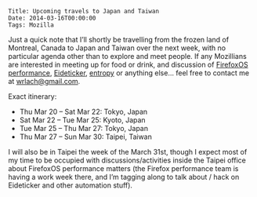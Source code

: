     Title: Upcoming travels to Japan and Taiwan
    Date: 2014-03-16T00:00:00
    Tags: Mozilla


Just a quick note that I&#8217;ll shortly be travelling from the frozen land of Montreal, Canada to Japan and Taiwan over the next week, with no particular agenda other than to explore and meet people. If any Mozillians are interested in meeting up for food or drink, and discussion of [FirefoxOS performance][1], [Eideticker][2], [entropy][3] or anything else&#8230; feel free to contact me at <wrlach@gmail.com>.

Exact itinerary:

  * Thu Mar 20 &#8211; Sat Mar 22: Tokyo, Japan
  * Sat Mar 22 &#8211; Tue Mar 25: Kyoto, Japan
  * Tue Mar 25 &#8211; Thu Mar 27: Tokyo, Japan
  * Thu Mar 27 &#8211; Sun Mar 30: Taipei, Taiwan

I will also be in Taipei the week of the March 31st, though I expect most of my time to be occupied with discussions/activities inside the Taipei office about FirefoxOS performance matters (the Firefox performance team is having a work week there, and I&#8217;m tagging along to talk about / hack on Eideticker and other automation stuff).

 [1]: https://wiki.mozilla.org/B2G/Performance
 [2]: https://wiki.mozilla.org/Project_Eideticker
 [3]: http://wrla.ch/blog/2014/03/its-all-about-the-entropy/